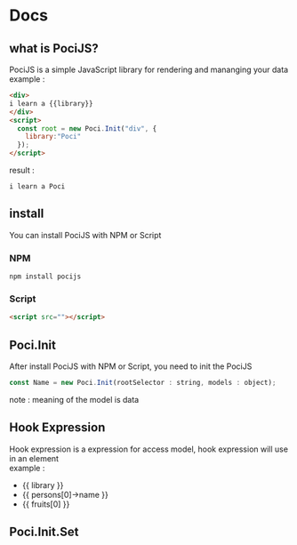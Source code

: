 # Docs
## what is PociJS?
PociJS is a simple JavaScript library for rendering and mananging your data   
example :
```html
<div>
i learn a {{library}}
</div>
<script>
  const root = new Poci.Init("div", {
    library:"Poci"
  });
</script>
```  
result :
```
i learn a Poci
```

## install
You can install PociJS with NPM or Script  
### NPM
```
npm install pocijs
```

### Script
```html
<script src=""></script>
```

## Poci.Init
After install PociJS with NPM or Script, you need to init the PociJS   
```js
const Name = new Poci.Init(rootSelector : string, models : object);
```  
note : meaning of the model is data  

## Hook Expression
Hook expression is a expression for access model, hook expression will use in an element   
example :
- {{ library }}
- {{ persons[0]->name }}
- {{ fruits[0] }}  

## Poci.Init.Set

